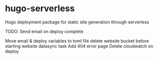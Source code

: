 # hugo-serverless
Hugo deployment package for static site generation through serverless


TODO:
Send email on deploy complete

Move email & deploy variables to toml file
delete website bucket before starting website datasync task
Add 404 error page
Delete cloudwatch on deploy
